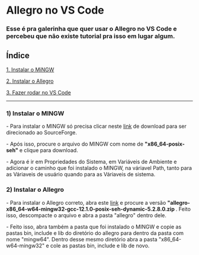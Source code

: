 # Allegro no VS Code


<h3> Esse é pra galerinha que quer usar o Allegro no VS Code e percebeu que não existe tutorial pra isso em lugar algum. </h3>

<h2> Índice </h2>

[1. Instalar o MiNGW](#mingw)

[2. Instalar o Allegro](#índice)

[3. Fazer rodar no VS Code](#índice)

-------------------------------------------------------------------------------------------------------


<h3 className="mingw">1) Instalar o MINGW </h3>


<p> - Para instalar o MINGW só precisa clicar neste <a href="https://sourceforge.net/projects/mingw-w64/files)">link</a> de download para ser direcionado ao SourceForge. </p> 
<p> - Após isso, procure o arquivo do MINGW com nome de <b> "x86_64-posix-seh" </b> e clique para download. </p>
<p> - Agora é ir em Propriedades do Sistema, em Variáveis de Ambiente e adicionar o caminho que foi instalado o MINGW, na váriavel Path, tanto para as Váriaveis de usuário quando para as Váriaveis de sistema. </p>

<h3 className="mingw">2) Instalar o Allegro </h3>

<p> - Para instalar o Allegro correto, abra este <a href="https://github.com/liballeg/allegro5/releases">link</a> e procure a versão <b> "allegro-x86_64-w64-mingw32-gcc-12.1.0-posix-seh-dynamic-5.2.8.0.zip </b>. Feito isso, descompacte o arquivo e abra a pasta "allegro" dentro dele.</p>
<p> - Feito isso, abra também a pasta que foi instalado o MINGW e copie as pastas bin, include e lib do diretório do allegro para dentro da pasta com nome "mingw64". Dentro desse mesmo diretório abra a pasta "x86_64-w64-mingw32" e cole as pastas bin, include e lib de novo. </p>

